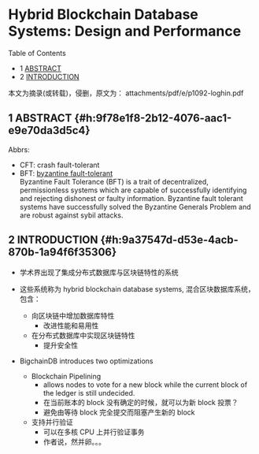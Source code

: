 # Hybrid Blockchain Database Systems: Design and Performance


<div class="ox-hugo-toc toc has-section-numbers">

<div class="heading">Table of Contents</div>

- <span class="section-num">1</span> [ABSTRACT](#h:9f78e1f8-2b12-4076-aac1-e9e70da3d5c4)
- <span class="section-num">2</span> [INTRODUCTION](#h:9a37547d-d53e-4acb-870b-1a94f6f35306)

</div>
<!--endtoc-->


本文为摘录(或转载)，侵删，原文为： attachments/pdf/e/p1092-loghin.pdf



## <span class="section-num">1</span> ABSTRACT {#h:9f78e1f8-2b12-4076-aac1-e9e70da3d5c4}

Abbrs:

-   CFT: crash fault-tolerant
-   BFT: [byzantine fault-tolerant](https://river.com/learn/terms/b/byzantine-fault-tolerance-bft/) <br />
    Byzantine Fault Tolerance (BFT) is a trait of decentralized, permissionless
    systems which are capable of successfully identifying and rejecting
    dishonest or faulty information. Byzantine fault tolerant systems have
    successfully solved the Byzantine Generals Problem and are robust against
    sybil attacks.


## <span class="section-num">2</span> INTRODUCTION {#h:9a37547d-d53e-4acb-870b-1a94f6f35306}

-   学术界出现了集成分布式数据库与区块链特性的系统
-   这些系统称为 hybrid blockchain database systems, 混合区块数据库系统，包含：
    -   向区块链中增加数据库特性
        -   改进性能和易用性
    -   在分布式数据库中实现区块链特性
        -   提升安全性

-   BigchainDB introduces two optimizations
    -   Blockchain Pipelining
        -   allows nodes to vote for a new block while the current block of the ledger is still undecided.
        -   在当前账本的 block 没有确定的时候，就可以为新 block 投票？
        -   避免由等待 block 完全提交而阻塞产生新的 block
    -   支持并行验证
        -   可以在多核 CPU 上并行验证事务
        -   作者说，然并卵。。。

